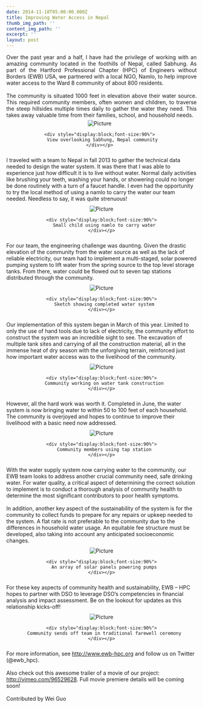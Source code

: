 ```yaml
---
date: 2014-11-18T05:00:00.000Z
title: Improving Water Access in Nepal
thumb_img_path: ''
content_img_path: ''
excerpt: ''
layout: post
---
```

<div class="paragraph" style="text-align:justify;">
  Over the past year and a half, I have had the privilege of working with an amazing community located in the foothills of Nepal, called Sabhung. As part of the Hartford Professional Chapter (HPC) of Engineers without Borders (EWB) USA, we partnered with a local NGO, Namlo, to help improve water access to the Ward 8 community of about 800 residents. <br /><span style=""></span><br /><span style=""></span> The community is situated 1000 feet in elevation above their water source. This required community members, often women and children, to traverse the steep hillsides multiple times daily to gather the water they need. This takes away valuable time from their families, school, and household needs.<span style=""><br /></span>
</div>

<div>
  <div class="wsite-image wsite-image-border-none " style="padding-top:5px;padding-bottom:10px;margin-left:0;margin-right:10px;text-align:center">
    <a> <img src="http://www.dsoglobal.org//uploads/2/4/1/8/24188388/415055_orig.png" alt="Picture" style="width:auto;max-width:100%" /></a> </p> 
    
    <div style="display:block;font-size:90%">
      View overlooking Sabhung, Nepal community
    </div></p>
  </div>
</div>

<div class="paragraph" style="text-align:left;">
  <span style=""><span style="">I traveled with a team to Nepal in fall 2013 to gather the technical data needed to design the water system. It was there that I was able to experience just how difficult it is to live without water. Normal daily activities like brushing your teeth, washing your hands, or showering could no longer be done routinely with a turn of a faucet handle. I even had the opportunity to try the local method of using a namlo to carry the water our team needed. Needless to say, it was quite strenuous! </span><br /></span>
</div>

<div>
  <div class="wsite-image wsite-image-border-none " style="padding-top:10px;padding-bottom:10px;margin-left:0;margin-right:0;text-align:center">
    <a> <img src="http://www.dsoglobal.org//uploads/2/4/1/8/24188388/9378444_orig.png" alt="Picture" style="width:auto;max-width:100%" /></a> </p> 
    
    <div style="display:block;font-size:90%">
      Small child using namlo to carry water
    </div></p>
  </div>
</div>

<div class="paragraph" style="text-align:left;">
  <span style=""><span style="">For our team, the engineering challenge was daunting. Given the drastic elevation of the community from the water source as well as the lack of reliable electricity, our team had to implement a multi-staged, solar powered pumping system to lift water from the spring source to the top level storage tanks. From there, water could be flowed out to seven tap stations distributed through the community.</span></span>
</div>

<div>
  <div class="wsite-image wsite-image-border-thin " style="padding-top:10px;padding-bottom:10px;margin-left:0;margin-right:0;text-align:center">
    <a> <img src="http://www.dsoglobal.org//uploads/2/4/1/8/24188388/4394380_orig.png" alt="Picture" style="width:auto;max-width:100%" /></a> </p> 
    
    <div style="display:block;font-size:90%">
      Sketch showing completed water system
    </div></p>
  </div>
</div>

<div class="paragraph" style="text-align:left;">
  <span style=""><span style="">Our implementation of this system began in March of this year. Limited to only the use of hand tools due to lack of electricity, the community effort to construct the system was an incredible sight to see. The excavation of multiple tank sites and carrying of all the construction material, all in the immense heat of dry season with the unforgiving terrain, reinforced just how important water access was to the livelihood of the community. </span></span>
</div>

<div>
  <div class="wsite-image wsite-image-border-thin " style="padding-top:10px;padding-bottom:10px;margin-left:0;margin-right:0;text-align:center">
    <a> <img src="http://www.dsoglobal.org//uploads/2/4/1/8/24188388/8313267_orig.png" alt="Picture" style="width:auto;max-width:100%" /></a> </p> 
    
    <div style="display:block;font-size:90%">
      Community working on water tank construction
    </div></p>
  </div>
</div>

<div class="paragraph" style="text-align:left;">
  <span style=""><span style="">However, all the hard work was worth it. Completed in June, the water system is now bringing water to within 50 to 100 feet of each household. The community is overjoyed and hopes to continue to improve their livelihood with a basic need now addressed. </span></span>
</div>

<div>
  <div class="wsite-image wsite-image-border-thin " style="padding-top:10px;padding-bottom:10px;margin-left:0;margin-right:0;text-align:center">
    <a> <img src="http://www.dsoglobal.org//uploads/2/4/1/8/24188388/4162549_orig.png" alt="Picture" style="width:auto;max-width:100%" /></a> </p> 
    
    <div style="display:block;font-size:90%">
      Community members using tap station
    </div></p>
  </div>
</div>

<div class="paragraph" style="text-align:left;">
  <span style=""><span style="">With the water supply system now carrying water to the community, our EWB team looks to address another crucial community need, safe drinking water. For water quality, a critical aspect of determining the correct solution to implement is to conduct a thorough analysis of community health to determine the most significant contributors to poor health symptoms.  </span><br /><span style=""></span><br /><span style="">In addition, another key aspect of the sustainability of the system is for the community to collect funds to prepare for any repairs or upkeep needed to the system. A flat rate is not preferable to the community due to the differences in household water usage. An equitable fee structure must be developed, also taking into account any anticipated socioeconomic changes. </span></span>
</div>

<div>
  <div class="wsite-image wsite-image-border-thin " style="padding-top:10px;padding-bottom:10px;margin-left:0;margin-right:0;text-align:center">
    <a> <img src="http://www.dsoglobal.org//uploads/2/4/1/8/24188388/1933454_orig.png" alt="Picture" style="width:auto;max-width:100%" /></a> </p> 
    
    <div style="display:block;font-size:90%">
      An array of solar panels powering pumps
    </div></p>
  </div>
</div>

<div class="paragraph" style="text-align:left;">
  <span style=""><span style="">For these key aspects of community health and sustainability, EWB &#8211; HPC hopes to partner with DSO to leverage DSO’s competencies in financial analysis and impact assessment. Be on the lookout for updates as this relationship kicks-off!</span></span>
</div>

<div>
  <div class="wsite-image wsite-image-border-none " style="padding-top:10px;padding-bottom:10px;margin-left:0;margin-right:0;text-align:center">
    <a> <img src="http://www.dsoglobal.org//uploads/2/4/1/8/24188388/1769871_orig.png" alt="Picture" style="width:auto;max-width:100%" /></a> </p> 
    
    <div style="display:block;font-size:90%">
      Community sends off team in traditional farewell ceremony
    </div></p>
  </div>
</div>

<div class="paragraph" style="text-align:left;">
  <span style=""><span style="">For more information, see </span><a href="http://www.ewb-hpc.org/" style="" title=""><span style="">http://www.ewb-hpc.org</span></a><span style=""> and follow us on Twitter (@ewb_hpc).</span><br /><span style=""></span><br /><span style="">Also check out this awesome trailer of a movie of our project: </span><a href="http://vimeo.com/96529628" style="" title=""><span style="">http://vimeo.com/96529628</span></a><span style="">. Full movie premiere details will be coming soon! </span></span><br /><span style=""><span style=""><br /></span></span><span style=""><span style="">Contributed by Wei Guo</span></span>
</div>